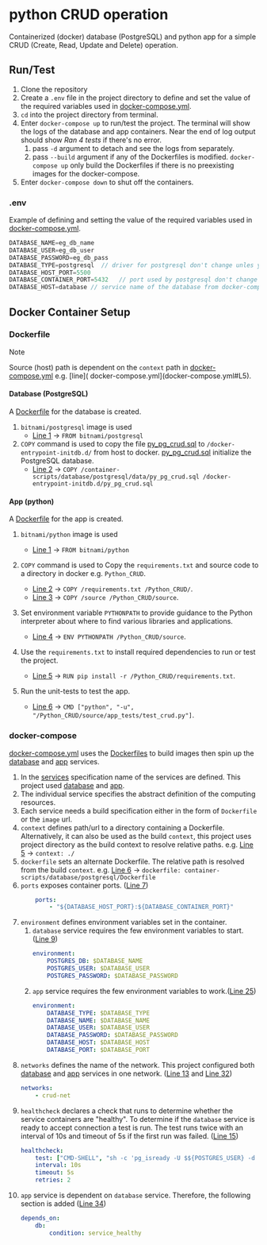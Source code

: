 # python CRUD operation

Containerized (docker) database (PostgreSQL) and python app for a simple CRUD (Create, Read, Update and Delete)
operation.

[//]: # (Database &#40;postgresql&#41; docker container and python app container is used to run a simple CRUD &#40;Create, Read, Update and Delete&#41; operation.)

## Run/Test
1. Clone the repository 
1. Create a `.env` file in the project directory to define and set the value of the required variables used in [docker-compose.yml](docker-compose.yml).
1. `cd` into the project directory from terminal.
1. Enter `docker-compose up` to run/test the project.
The terminal will show the logs of the database and app containers. 
Near the end of log output should show *Ran 4 tests* if there's no error.
   1. pass `-d` argument to detach and see the logs from separately.
   1. pass `--build` argument if any of the Dockerfiles is modified.
   `docker-compose up` only build the Dockerfiles if there is no preexisting images for the docker-compose. 
1. Enter `docker-compose down` to shut off the containers.

### .env
Example of defining and setting the value of the required variables used in [docker-compose.yml](docker-compose.yml).
   ```js
   DATABASE_NAME=eg_db_name
   DATABASE_USER=eg_db_user
   DATABASE_PASSWORD=eg_db_pass
   DATABASE_TYPE=postgresql  // driver for postgresql don't change unles you know what you are doing 
   DATABASE_HOST_PORT=5500
   DATABASE_CONTAINER_PORT=5432   // port used by postgresql don't change unles you know what you are doing
   DATABASE_HOST=database // service name of the database from docker-compose.yml, don't change unles you know what you are doing

   ```

## Docker Container Setup

### Dockerfile

> [!NOTE]
> Source (host) path is dependent on the `context` path in [docker-compose.yml](docker-compose.yml) e.g. [line](
> docker-compose.yml](docker-compose.yml#L5).

#### Database (PostgreSQL)

A [Dockerfile](container-scripts/database/postgresql/Dockerfile) for the database is created.

1. `bitnami/postgresql` image is used
    - [Line 1](container-scripts/database/postgresql/Dockerfile#L1) -> `FROM bitnami/postgresql`
1. `COPY` command is used to copy the file [py_pg_crud.sql](container-scripts/database/postgresql/data/py_pg_crud.sql)
   to `/docker-entrypoint-initdb.d/` from host to docker.
   [py_pg_crud.sql](container-scripts/database/postgresql/data/py_pg_crud.sql) initialize the PostgreSQL database.
    - [Line 2](container-scripts/database/postgresql/Dockerfile#L2) -> `COPY /container-scripts/database/postgresql/data/py_pg_crud.sql /docker-entrypoint-initdb.d/py_pg_crud.sql`

#### App (python)

A [Dockerfile](container-scripts/app/Dockerfile) for the app is created.

1. `bitnami/python` image is used
    - [Line 1](container-scripts/app/Dockerfile#L1) -> `FROM bitnami/python`
1. `COPY` command is used to Copy the `requirements.txt` and source code to a directory in docker e.g. `Python_CRUD`.
    - [Line 2](container-scripts/app/Dockerfile#L2) -> `COPY /requirements.txt /Python_CRUD/`.
    - [Line 3](container-scripts/app/Dockerfile#L3) -> `COPY /source /Python_CRUD/source`.
1. Set environment variable `PYTHONPATH` to provide guidance to the Python interpreter about where to find various
   libraries and applications.
    - [Line 4](container-scripts/app/Dockerfile#L4) -> `ENV PYTHONPATH /Python_CRUD/source`.
1. Use the `requirements.txt` to install required dependencies to run or test the project.
    - [Line 5](container-scripts/app/Dockerfile#L5) -> `RUN pip install -r /Python_CRUD/requirements.txt`.

1. Run the unit-tests to test the app.
    - [Line 6](container-scripts/app/Dockerfile#L6) -> `CMD ["python", "-u", "/Python_CRUD/source/app_tests/test_crud.py"]`.

### docker-compose

[docker-compose.yml](docker-compose.yml) uses the [Dockerfiles](#dockerfile) to build images then spin up
the [database](docker-compose.yml#L3) and [app](docker-compose.yml#L21) services.

1. In the [services](docker-compose.yml#L2) specification name of the services are defined.
   This project used [database](docker-compose.yml#L3) and [app](docker-compose.yml#L21).
1. The individual service specifies the abstract definition of the computing resources.
1. Each service needs a build specification either in the form of `Dockerfile` or the `image` url.
1. `context` defines path/url to a directory containing a Dockerfile.
   Alternatively, it can also be used as the build `context`, this project uses project directory as the build
   context to resolve relative paths. e.g. [Line 5](docker-compose.yml#L5) -> `context: ./`
1. `dockerfile` sets an alternate Dockerfile. The relative path is resolved from the build `context`.
   e.g. [Line 6](docker-compose.yml#L6) -> `dockerfile: container-scripts/database/postgresql/Dockerfile`
1. `ports` exposes container ports. ([Line 7](docker-compose.yml#L7))
    ```yaml
        ports:
            - "${DATABASE_HOST_PORT}:${DATABASE_CONTAINER_PORT}"
    ```
1. `environment` defines environment variables set in the container.
    1. `database` service requires the few environment variables to start.([Line 9](docker-compose.yml#L9))
        ```yaml
        environment:
            POSTGRES_DB: $DATABASE_NAME
            POSTGRES_USER: $DATABASE_USER
            POSTGRES_PASSWORD: $DATABASE_PASSWORD
        ```
    1. `app` service requires the few environment variables to work.([Line 25](docker-compose.yml#L25))
        ```yaml
        environment:
            DATABASE_TYPE: $DATABASE_TYPE
            DATABASE_NAME: $DATABASE_NAME
            DATABASE_USER: $DATABASE_USER
            DATABASE_PASSWORD: $DATABASE_PASSWORD
            DATABASE_HOST: $DATABASE_HOST
            DATABASE_PORT: $DATABASE_PORT
        ```
1. `networks` defines the name of the network. This project configured both [database](docker-compose.yml#L3) and [app](docker-compose.yml#L21) services in one network. ([Line 13](docker-compose.yml#L13) and [Line 32](docker-compose.yml#L32)) 
    ```yaml
    networks:
        - crud-net
    ```
1. `healthcheck` declares a check that runs to determine whether the service containers are "healthy".
   To determine if the `database` service is ready to accept connection a test is run. The test runs twice with an
   interval of 10s and timeout of 5s if the first run was failed. ([Line 15](docker-compose.yml#L15))
    ```yaml
    healthcheck:
        test: ["CMD-SHELL", "sh -c 'pg_isready -U $${POSTGRES_USER} -d $${POSTGRES_DB}'"]
        interval: 10s
        timeout: 5s
        retries: 2
    ```
1. `app` service is dependent on `database` service. Therefore, the following section is
   added ([Line 34](docker-compose.yml#L34))
    ```yaml
    depends_on:
        db:
            condition: service_healthy
    ```